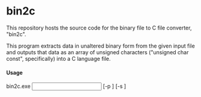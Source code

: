 # bin2c



This repository hosts the source code for the binary file to C file converter, "bin2c".



This program extracts data in unaltered binary form from the given input file and outputs that data as an array of unsigned characters ("unsigned char
const", specifically) into a C language file.





#### Usage



bin2c.exe <input> \[-p <prefix>] \[-s <suffix>]

